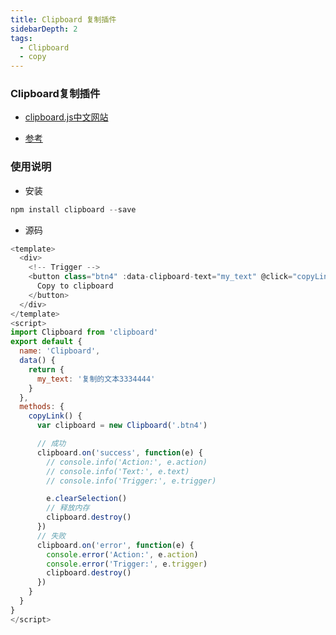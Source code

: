 ```yaml
---
title: Clipboard 复制插件
sidebarDepth: 2
tags:
  - Clipboard
  - copy
---
```


### Clipboard复制插件
- [clipboard.js中文网站](http://www.clipboardjs.cn/)

- [参考](https://www.cnblogs.com/linchen1300/p/10219966.html)

### 使用说明
- 安装
``` node.js
npm install clipboard --save
```

- 源码
``` vue.js
<template>
  <div>
    <!-- Trigger -->
    <button class="btn4" :data-clipboard-text="my_text" @click="copyLink()">
      Copy to clipboard
    </button>
  </div>
</template>
<script>
import Clipboard from 'clipboard'
export default {
  name: 'Clipboard',
  data() {
    return {
      my_text: '复制的文本3334444'
    }
  },
  methods: {
    copyLink() {
      var clipboard = new Clipboard('.btn4')

      // 成功
      clipboard.on('success', function(e) {
        // console.info('Action:', e.action)
        // console.info('Text:', e.text)
        // console.info('Trigger:', e.trigger)

        e.clearSelection()
        // 释放内存
        clipboard.destroy()
      })
      // 失败
      clipboard.on('error', function(e) {
        console.error('Action:', e.action)
        console.error('Trigger:', e.trigger)
        clipboard.destroy()
      })
    }
  }
}
</script>
```
